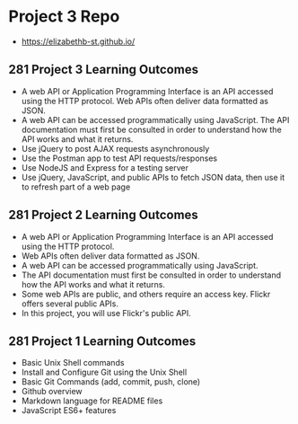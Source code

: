 # Project 3 Repo

- https://elizabethb-st.github.io/

## 281 Project 3 Learning Outcomes

- A web API or Application Programming Interface is an API
  accessed using the HTTP protocol. Web APIs often deliver data
  formatted as JSON.
- A web API can be accessed programmatically using JavaScript.
  The API documentation must first be consulted in order to
  understand how the API works and what it returns.
- Use jQuery to post AJAX requests asynchronously
- Use the Postman app to test API requests/responses
- Use NodeJS and Express for a testing server
- Use jQuery, JavaScript, and public APIs to fetch JSON data, then
  use it to refresh part of a web page

## 281 Project 2 Learning Outcomes

- A web API or Application Programming Interface is an API
  accessed using the HTTP protocol.
- Web APIs often deliver data formatted as JSON.
- A web API can be accessed programmatically using
  JavaScript.
- The API documentation must first be consulted in order to
  understand how the API works and what it returns.
- Some web APIs are public, and others require an access key.
  Flickr offers several public APIs.
- In this project, you will use Flickr's public API.

## 281 Project 1 Learning Outcomes

- Basic Unix Shell commands
- Install and Configure Git using the Unix Shell
- Basic Git Commands (add, commit, push, clone)
- Github overview
- Markdown language for README files
- JavaScript ES6+ features

